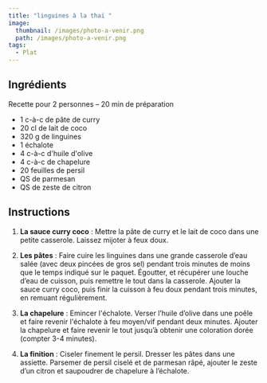 ```yaml
---
title: "linguines à la thaï "
image: 
  thumbnail: /images/photo-a-venir.png
  path: /images/photo-a-venir.png
tags:
  - Plat
---
```


## Ingrédients

Recette pour 2 personnes – 20 min de préparation

* 1 c-à-c de pâte de curry
* 20 cl de lait de coco
* 320 g de linguines
* 1 échalote
* 4 c-à-c d'huile d'olive
* 4 c-à-c de chapelure
* 20 feuilles de persil
* QS de parmesan
* QS de zeste de citron


## Instructions

1. **La sauce curry coco** : Mettre la pâte de curry et le lait de coco dans une petite casserole. Laissez mijoter à feux doux.

2. **Les pâtes** : Faire cuire les linguines dans une grande casserole d’eau salée (avec deux pincées de gros sel) pendant trois minutes de moins que le temps indiqué sur le paquet. Égoutter, et récupérer une louche d’eau de cuisson, puis remettre le tout dans la casserole. Ajouter la sauce curry coco, puis finir la cuisson à feu doux pendant trois minutes, en remuant régulièrement.

3. **La chapelure** : Emincer l'échalote. Verser l’huile d’olive dans une poêle et faire revenir l'échalote à feu moyen/vif pendant deux minutes. Ajouter la chapelure et faire revenir le tout jusqu’à obtenir une coloration dorée (compter 3-4 minutes).

4. **La finition** : Ciseler finement le persil. Dresser les pâtes dans une assiette. Parsemer de persil ciselé et de parmesan râpé, ajouter le zeste d’un citron et saupoudrer de chapelure à l’échalote.